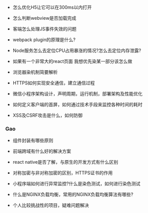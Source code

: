 #

- 怎么优化H5让它可以在300ms以内打开

- 怎么判断webview是否加载完成

- 客端怎么处理JS事件失效的问题

- webpack plugin的原理是什么?

- Node服务怎么去定位CPU占用暴涨的情况?怎么去定位内存泄露?

- 如果有一个非常大的react页面 我想优先染某一部分该怎么做

- 浏览器染机制简要解析

- HTTPS如何实现安全通信，建立通信过程

- 微信小程序架构设计，声明周期，运行机制，部署架构及性能优化

- 如何定义客户端的首屏，如何通过技术手段来监控各种时间的耗时

- XSS及CSRF攻击是什么，如何防御

### Gao

- 组件封装有哪些原则

- 前端跨域有什么好的解决方案

- react native是否了解，与原生的开发方式有什么区别

- 对称加密与非对称加密的区别，HTTPS证书的作用

- 小程序端如何进行异常监控?什么是染色测试，如何进行染色测试

- 什么是NGINX负载均衡，常用的NGINX负载均衡算法有哪些?

- 个人比较挑战性的项目，疑难问题解决
